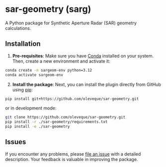 # sar-geometry (sarg)

A Python package for Synthetic Aperture Radar (SAR) geometry calculations.

## Installation

1. **Pre-requisites**: Make sure you have [Conda](https://docs.conda.io/en/latest/miniconda.html) installed on your system. Then, create a new environment and activate it:

```bash
conda create -n sargeom-env python=3.12
conda activate sargeom-env
```

2. **Install the package**: Next, you can install the plugin directly from GitHub using [pip](https://pypi.org/project/pip/):

```bash
pip install git+https://github.com/oleveque/sar-geometry.git
```

or in development mode:

```bash
git clone https://github.com/oleveque/sar-geometry.git
pip install -r ./sar-geometry/requirements.txt
pip install -e ./sar-geometry
```

## Issues

If you encounter any problems, please [file an issue](https://github.com/oleveque/sar-geometry/issues) with a detailed description.
Your feedback is valuable in improving the package.
